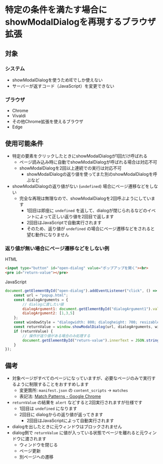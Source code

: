 # 特定の条件を満たす場合にshowModalDialogを再現するブラウザ拡張

## 対象
### システム
* showModalDialogを使うためIEでしか使えない
* サーバーが返すコード（JavaScript）を変更できない

### ブラウザ
* Chrome
* Vivaldi
* その他Chrome拡張を使えるブラウザ
* Edge

## 使用可能条件
* 特定の要素をクリックしたときにshowModalDialogが1回だけ呼ばれる
	* ページ読み込み時に自動でshowModalDialogが呼ばれる場合は対応不可
	* showModalDialogを2回以上連続での実行は対応不可
		* showModalDialogの返り値を使ってまた別のshowModalDialogを呼ぶなど
* showModalDialogの返り値がない (`undefined`) 場合にページ遷移などをしない
	* 完全な再現は無理なので、showModalDialogを2回呼ぶようにしています
		* 1回目は即座に `undefined` を返して、dialogが閉じられるなどのイベントによって正しい返り値を2回目で返します
		* 2回目はJavaScriptで自動実行されます
		* そのため、返り値が `undefined` の場合にページ遷移などをされると望む動作になりません


### 返り値が無い場合にページ遷移などをしない例
HTML
```html
<input type="button" id="open-dialog" value="ポップアップを開く"><br>
<pre id="return-value"></pre>
```
JavaScript
```js
document.getElementById("open-dialog").addEventListener("click", () => {
	const url = "popup.html";
	const dialogArguments = {
		// dialogに渡したい値
		dialogArgument1: document.getElementById("dialogArgument1").value,
		dialogArgument2: [1,3,5]
	};
	const windowStyle = "dialogwidth: 800; dialogheight: 700; resizable: yes";
	const returnValue = window.showModalDialog(url, dialogArguments, windowStyle);
	if (returnValue) {
		// 操作が返り値がある場合のみ処理する
		document.getElementById("return-value").innerText = JSON.stringify(returnValue, "", "\t");
	}
});
```

## 備考
* 対象ページがすべてのページになっていますが、必要なページのみで実行するように制限することをおすすめします
	* 変更箇所: `manifest.json` の `content_scripts` -> `matches`
	* 表記法: [Match Patterns - Google Chrome](https://developer.chrome.com/extensions/match_patterns "https://developer.chrome.com/extensions/match_patterns")
* `returnValue` の結果を `alert` などすると2回実行されますが仕様です
	* 1回目は `undefined` になります
	* 2回目に dialogからの返り値が返ってきます
		* 2回目はJavaScriptによって自動実行されます
* dialogを出したときに元ウィンドウはブロックされません
* dialog側で `returnValue` に値が入っている状態でページを離れると元ウィンドウに渡されます
	* ウィンドウを閉じる
	* ページ更新
	* 別ページへの遷移
